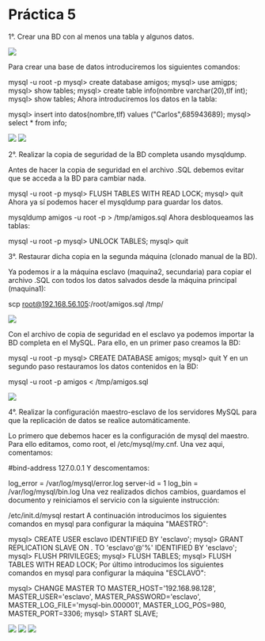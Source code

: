 **Práctica 5**
==============

1°. Crear una BD con al menos una tabla y algunos datos.

<img src="https://github.com/javigarridom95/SWAP/P5/blob/master/imagenes/img1.png">

Para crear una base de datos introduciremos los siguientes comandos:

mysql -u root -p
mysql> create database amigos;
mysql> use amigps;
mysql> show tables;
mysql> create table info(nombre varchar(20),tlf int);
mysql> show tables;
Ahora introduciremos los datos en la tabla:

mysql> insert into datos(nombre,tlf) values ("Carlos",685943689);
mysql> select * from info;

<img src="https://github.com/javigarridom95/SWAP/P5/blob/master/imagenes/img2.png">

<img src="https://github.com/javigarridom95/SWAP/P5/blob/master/imagenes/img3.png">


2°. Realizar la copia de seguridad de la BD completa usando mysqldump.

Antes de hacer la copia de seguridad en el archivo .SQL debemos evitar que se acceda a la BD para cambiar nada.

mysql -u root -p
mysql> FLUSH TABLES WITH READ LOCK; 
mysql> quit
Ahora ya sí podemos hacer el mysqldump para guardar los datos.

mysqldump amigos -u root -p > /tmp/amigos.sql
Ahora desbloqueamos las tablas:

mysql -u root -p
mysql> UNLOCK TABLES; 
mysql> quit


3°. Restaurar dicha copia en la segunda máquina (clonado manual de la BD).

Ya podemos ir a la máquina esclavo (maquina2, secundaria) para copiar el archivo .SQL con todos los datos salvados desde la máquina principal (maquina1):

scp root@192.168.56.105:/root/amigos.sql /tmp/

<img src="https://github.com/javigarridom95/SWAP/P5/blob/master/imagenes/img4.png">

Con el archivo de copia de seguridad en el esclavo ya podemos importar la BD completa en el MySQL. Para ello, en un primer paso creamos la BD:

mysql -u root -p
mysql> CREATE DATABASE amigos; 
mysql> quit
Y en un segundo paso restauramos los datos contenidos en la BD:

mysql -u root -p amigos < /tmp/amigos.sql

<img src="https://github.com/javigarridom95/SWAP/P5/blob/master/imagenes/img5.png">


4°. Realizar la configuración maestro-esclavo de los servidores MySQL para que la replicación de datos se realice automáticamente.

Lo primero que debemos hacer es la configuración de mysql del maestro. Para ello editamos, como root, el /etc/mysql/my.cnf. Una vez aqui, comentamos:

#bind-address 127.0.0.1
Y descomentamos:

log_error = /var/log/mysql/error.log
server-id = 1
log_bin = /var/log/mysql/bin.log
Una vez realizados dichos cambios, guardamos el documento y reiniciamos el servicio con la siguiente instrucción:

/etc/init.d/mysql restart
A continuación introducimos los siguientes comandos en mysql para configurar la máquina "MAESTRO":

mysql> CREATE USER esclavo IDENTIFIED BY 'esclavo';
mysql> GRANT REPLICATION SLAVE ON *.* TO 'esclavo'@'%' IDENTIFIED BY 'esclavo';
mysql> FLUSH PRIVILEGES;
mysql> FLUSH TABLES;
mysql> FLUSH TABLES WITH READ LOCK;
Por último introducimos los siguientes comandos en mysql para configurar la máquina "ESCLAVO":

mysql> CHANGE MASTER TO MASTER_HOST='192.168.98.128', MASTER_USER='esclavo', MASTER_PASSWORD='esclavo', MASTER_LOG_FILE='mysql-bin.000001', MASTER_LOG_POS=980, MASTER_PORT=3306;
mysql> START SLAVE;

<img src="https://github.com/javigarridom95/SWAP/P5/blob/master/imagenes/img7.png">

<img src="https://github.com/javigarridom95/SWAP/P5/blob/master/imagenes/img8.png">

<img src="https://github.com/javigarridom95/SWAP/P5/blob/master/imagenes/img9.png">


